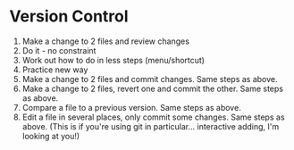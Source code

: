 # Version Control

1. Make a change to 2 files and review changes
  1. Do it - no constraint
  1. Work out how to do in less steps (menu/shortcut)
  1. Practice new way
1. Make a change to 2 files and commit changes. Same steps as above.
1. Make a change to 2 files, revert one and commit the other. Same steps as above.
1. Compare a file to a previous version. Same steps as above.
1. Edit a file in several places, only commit some changes. Same steps as above. (This is if you're using git in particular... interactive adding, I'm looking at you!)
